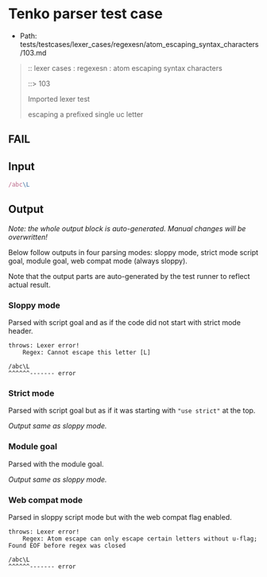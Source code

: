 # Tenko parser test case

- Path: tests/testcases/lexer_cases/regexesn/atom_escaping_syntax_characters/103.md

> :: lexer cases : regexesn : atom escaping syntax characters
>
> ::> 103
>
> Imported lexer test
>
> escaping a prefixed single uc letter

## FAIL

## Input

`````js
/abc\L
`````

## Output

_Note: the whole output block is auto-generated. Manual changes will be overwritten!_

Below follow outputs in four parsing modes: sloppy mode, strict mode script goal, module goal, web compat mode (always sloppy).

Note that the output parts are auto-generated by the test runner to reflect actual result.

### Sloppy mode

Parsed with script goal and as if the code did not start with strict mode header.

`````
throws: Lexer error!
    Regex: Cannot escape this letter [L]

/abc\L
^^^^^^------- error
`````

### Strict mode

Parsed with script goal but as if it was starting with `"use strict"` at the top.

_Output same as sloppy mode._

### Module goal

Parsed with the module goal.

_Output same as sloppy mode._

### Web compat mode

Parsed in sloppy script mode but with the web compat flag enabled.

`````
throws: Lexer error!
    Regex: Atom escape can only escape certain letters without u-flag; Found EOF before regex was closed

/abc\L
^^^^^^------- error
`````


